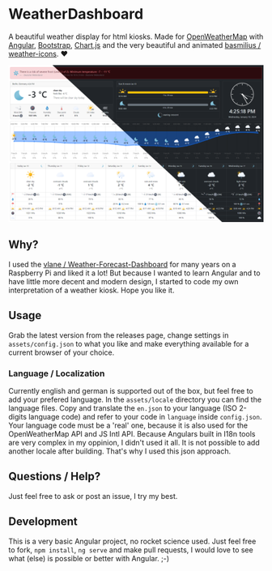 # WeatherDashboard

A beautiful weather display for html kiosks. Made for [OpenWeatherMap](https://openweathermap.org/) with [Angular](https://github.com/angular/angular), [Bootstrap](https://github.com/twbs/bootstrap), [Chart.js](https://github.com/chartjs/Chart.js) and the very beautiful and animated [basmilius / weather-icons](https://github.com/basmilius/weather-icons). ❤

![Screenshot of WeatherDashboard with dark and light mode](./screenshot.png)

## Why?

I used the [vlane / Weather-Forecast-Dashboard](https://github.com/vlaine/Weather-Forecast-Dashboard) for many years on a Raspberry Pi and liked it a lot! But because I wanted to learn Angular and to have little more decent and modern design, I started to code my own interpretation of a weather kiosk. Hope you like it.

## Usage

Grab the latest version from the releases page, change settings in `assets/config.json` to what you like and make everything available for a current browser of your choice.

### Language / Localization

Currently english and german is supported out of the box, but feel free to add your prefered language. In the `assets/locale` directory you can find the language files. Copy and translate the `en.json` to your language (ISO 2-digits language code) and refer to your code in `language` inside `config.json`. Your language code must be a 'real' one, because it is also used for the OpenWeatherMap API and JS Intl API.
Because Angulars built in I18n tools are very complex in my oppinion, I didn't used it all. It is not possible to add another locale after building. That's why I used this json approach.

## Questions / Help?

Just feel free to ask or post an issue, I try my best.

## Development

This is a very basic Angular project, no rocket science used. Just feel free to fork, `npm install`, `ng serve` and make pull requests, I would love to see what (else) is possible or better with Angular. ;-)
